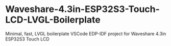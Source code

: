 # Waveshare-4.3in-ESP32S3-Touch-LCD-LVGL-Boilerplate
Minimal, fast, LVGL boilerplate VSCode EDP-IDF project for Waveshare 4.3in ESP32S3 Touch LCD
